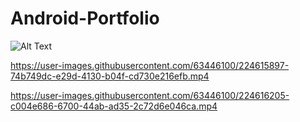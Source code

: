 # Android-Portfolio


 ![Alt Text](https://media.giphy.com/media/vFKqnCdLPNOKc/giphy.gif)



https://user-images.githubusercontent.com/63446100/224615897-74b749dc-e29d-4130-b04f-cd730e216efb.mp4 





https://user-images.githubusercontent.com/63446100/224616205-c004e686-6700-44ab-ad35-2c72d6e046ca.mp4

